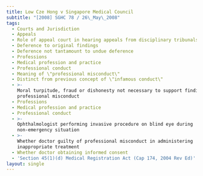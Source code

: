 ```yaml
---
title: Low Cze Hong v Singapore Medical Council
subtitle: "[2008] SGHC 78 / 26\_May\_2008"
tags:
  - Courts and Jurisdiction
  - Appeals
  - Role of appeal court in hearing appeals from disciplinary tribunals
  - Deference to original findings
  - Deference not tantamount to undue deference
  - Professions
  - Medical profession and practice
  - Professional conduct
  - Meaning of \"professional misconduct\"
  - Distinct from previous concept of \"infamous conduct\"
  - >-
    Moral turpitude, fraud or dishonesty not necessary to support finding of
    professional misconduct
  - Professions
  - Medical profession and practice
  - Professional conduct
  - >-
    Ophthalmologist performing invasive procedure on blind eye during
    non-emergency situation
  - >-
    Whether doctor guilty of professional misconduct in administering
    inappropriate treatment
  - Whether doctor obtaining informed consent
  - 'Section 45(1)(d) Medical Registration Act (Cap 174, 2004 Rev Ed)'
layout: single
---
```


